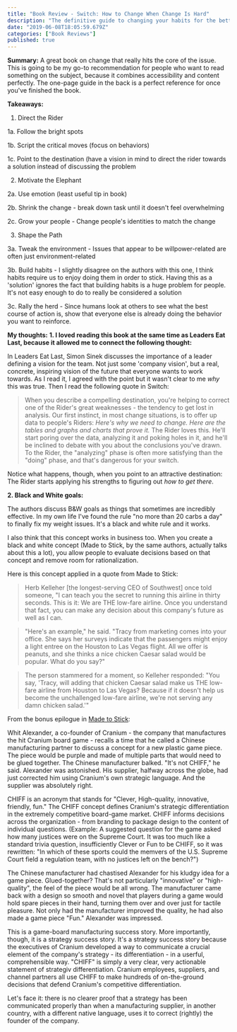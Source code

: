 ```yaml
---
title: "Book Review - Switch: How to Change When Change Is Hard"
description: "The definitive guide to changing your habits for the better"
date: "2019-06-08T18:05:59.679Z"
categories: ["Book Reviews"]
published: true
---
```


**Summary:**
A great book on change that really hits the core of the issue. This is going to be my go-to recommendation for people who want to read something on the subject, because it combines accessibility and content perfectly. The one-page guide in the back is a perfect reference for once you've finished the book.

**Takeaways:**

1. Direct the Rider

  1a. Follow the bright spots

  1b. Script the critical moves (focus on behaviors)
  
  1c. Point to the destination (have a vision in mind to direct the rider towards a solution instead of discussing the problem

2. Motivate the Elephant
  
  2a. Use emotion (least useful tip in book)
  
  2b. Shrink the change - break down task until it doesn't feel overwhelming
  
  2c. Grow your people - Change people's identities to match the change

3. Shape the Path

  
  3a. Tweak the environment - Issues that appear to be willpower-related are often just environment-related
 
  3b. Build habits - I slightly disagree on the authors with this one, I think habits require us to enjoy doing them in order to stick. Having this as a 'solution' ignores the fact that building habits is a huge problem for people. It's not easy enough to do to really be considered a solution
  
  3c. Rally the herd - Since humans look at others to see what the best course of action is, show that everyone else is already doing the behavior you want to reinforce.

**My thoughts:**
**1. I loved reading this book at the same time as Leaders Eat Last, because it allowed me to connect the following thought:**

In Leaders Eat Last, Simon Sinek discusses the importance of a leader defining a vision for the team. Not just some 'company vision', but a real, concrete, inspiring vision of the future that everyone wants to work towards. As I read it, I agreed with the point but it wasn't clear to me _why_ this was true. Then I read the following quote in Switch:

> When you describe a compelling destination, you're helping to correct one of the Rider's great weaknesses - the tendency to get lost in analysis. Our first instinct, in most change situations, is to offer up data to people's Riders: _Here's why we need to change. Here are the tables and graphs and charts that prove it._ The Rider loves this. He'll start poring over the data, analyzing it and poking holes in it, and he'll be inclined to debate with you about the conclusions you've drawn. To the Rider, the "analyzing" phase is often more satisfying than the "doing" phase, and that's dangerous for your switch.

Notice what happens, though, when you point to an attractive destination: The Rider starts applying his strengths to figuring out _how to get there_.

**2. Black and White goals:**

The authors discuss B&W goals as things that sometimes are incredibly effective. In my own life I've found the rule "no more than 20 carbs a day" to finally fix my weight issues. It's a black and white rule and it works.

I also think that this concept works in business too. When you create a black and white concept (Made to Stick, by the same authors, actually talks about this a lot), you allow people to evaluate decisions based on that concept and remove room for rationalization. 

Here is this concept applied in a quote from Made to Stick:


> Herb Kelleher [the longest-serving CEO of Southwest] once told someone, "I can teach you the secret to running this airline in thirty seconds. This is it: We are THE low-fare airline. Once you understand that fact, you can make any decision about this company's future as well as I can.

> "Here's an example," he said. "Tracy from marketing comes into your office. She says her surveys indicate that the passengers might enjoy a light entree on the Houston to Las Vegas flight. All we offer is peanuts, and she thinks a nice chicken Caesar salad would be popular. What do you say?"

> The person stammered for a moment, so Kelleher responded: "You say, 'Tracy, will adding that chicken Caesar salad make us THE low-fare airline from Houston to Las Vegas? Because if it doesn't help us become the unchallenged low-fare airline, we're not serving any damn chicken salad.'"

From the bonus epilogue in [Made to Stick](https://changethis.com/manifesto/31.01.TalkingStrategy/pdf/31.01.TalkingStrategy.pdf):

Whit Alexander, a co-founder of Cranium - the company that manufactures the hit Cranium board game - recalls a time that he called a Chinese manufacturing partner to discuss a concept for a new plastic game piece. The piece would be purple and made of multiple parts that would need to be glued together. The Chinese manufacturer balked. "It's not CHIFF," he said. Alexander was astonished. His supplier, halfway across the globe, had just corrected him using Cranium's own strategic language. And the supplier was absolutely right.

CHIFF is an acronym that stands for "Clever, High-quality, innovative, friendly, fun." The CHIFF concept defines Cranium's strategic differentiation in the extremely competitive board-game market. CHIFF informs decisions across the organization - from branding to package design to the content of individual questions. (Example: A suggested question for the game asked how many justices were on the Supreme Court. It was too much like a standard trivia question, insufficiently Clever or Fun to be CHIFF, so it was rewritten: "In which of these sports could the memvers of the U.S. Supreme Court field a regulation team, with no justices left on the bench?")

The Chinese manufacturer had chastised Alexander for his kludgy idea for a game piece. Glued-together? That's not particularly "innovative" or "high-quality", the feel of the piece would be all wrong. The manufacturer came back with a design so smooth and novel that players during a game would hold spare pieces in their hand, turning them over and over just for tactile pleasure. Not only had the manufacturer improved the quality, he had also made a game piece "Fun." Alexander was impressed.

This is a game-board manufacturing success story. More importantly, though, it is a strategy success story. It's a strategy success story because the executives of Cranium developed a way to communicate a crucial element of the company's strategy - its differentiation - in a userful, comprehensible way. "CHIFF" is simply a very clear, very actionable statement of strategiv differentiation. Cranium employees, suppliers, and channel partners all use CHIFF to make hundreds of on-the-ground decisions that defend Cranium's competitive differentiation.

Let's face it: there is no clearer proof that a strategy has been communicated properly than when a manufacturing supplier, in another country, with a different native language, uses it to correct (rightly) the founder of the company.
